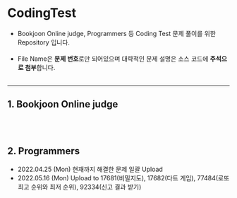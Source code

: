# CodingTest
- Bookjoon Online judge, Programmers 등 Coding Test 문제 풀이를 위한 Repository 입니다. <br/><br/>
- File Name은 **문제 번호**로만 되어있으며 대략적인 문제 설명은 소스 코드에 **주석으로 첨부**합니다. <br/><br/>


----------------------------------------------

## 1. Bookjoon Online judge


<br/><br/>
## 2. Programmers
  - 2022.04.25 (Mon) 현재까지 해결한 문제 일괄 Upload
  - 2022.05.16 (Mon) Upload to 17681(비밀지도), 17682(다트 게임), 77484(로또 최고 순위와 최저 순위), 92334(신고 결과 받기)
